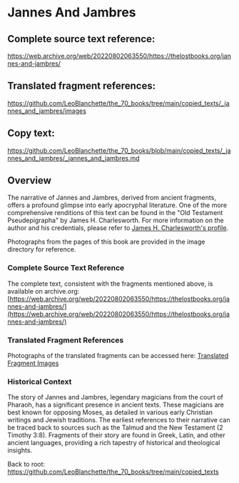 #  Jannes And Jambres

## Complete source text reference:

https://web.archive.org/web/20220802063550/https://thelostbooks.org/jannes-and-jambres/

## Translated fragment references:
https://github.com/LeoBlanchette/the_70_books/tree/main/copied_texts/_jannes_and_jambres/images

## Copy text:
https://github.com/LeoBlanchette/the_70_books/blob/main/copied_texts/_jannes_and_jambres/_jannes_and_jambres.md

## Overview

The narrative of Jannes and Jambres, derived from ancient fragments, offers a profound glimpse into early apocryphal literature. One of the more comprehensive renditions of this text can be found in the "Old Testament Pseudepigrapha" by James H. Charlesworth. For more information on the author and his credentials, please refer to [James H. Charlesworth's profile](https://divinity.yale.edu/faculty-and-research/yds-faculty/james-h-charlesworth).

Photographs from the pages of this book are provided in the image directory for reference.

### Complete Source Text Reference

The complete text, consistent with the fragments mentioned above, is available on archive.org:
[https://web.archive.org/web/20220802063550/https://thelostbooks.org/jannes-and-jambres/](https://web.archive.org/web/20220802063550/https://thelostbooks.org/jannes-and-jambres/)

### Translated Fragment References

Photographs of the translated fragments can be accessed here:
[Translated Fragment Images](https://github.com/LeoBlanchette/the_70_books/tree/main/copied_texts/_jannes_and_jambres/images)


### Historical Context

The story of Jannes and Jambres, legendary magicians from the court of Pharaoh, has a significant presence in ancient texts. These magicians are best known for opposing Moses, as detailed in various early Christian writings and Jewish traditions. The earliest references to their narrative can be traced back to sources such as the Talmud and the New Testament (2 Timothy 3:8). Fragments of their story are found in Greek, Latin, and other ancient languages, providing a rich tapestry of historical and theological insights.


Back to root: https://github.com/LeoBlanchette/the_70_books/tree/main/copied_texts
